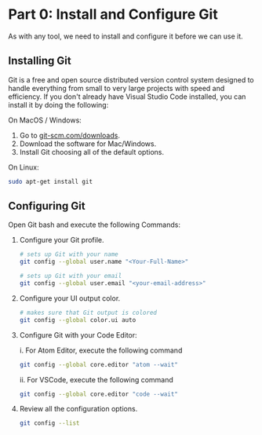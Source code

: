# Part 0: Install and Configure Git

As with any tool, we need to install and configure it before we can use it.

## Installing Git

Git is a free and open source distributed version control system designed to handle everything from small to very large projects with speed and efficiency. If you don't already have Visual Studio Code installed, you can install it by doing the following:

On MacOS / Windows:
1. Go to [git-scm.com/downloads](https://git-scm.com/downloads).
2. Download the software for Mac/Windows.
3. Install Git choosing all of the default options.

On Linux:
```bash
sudo apt-get install git
```

## Configuring Git

Open Git bash and execute the following Commands:

1. Configure your Git profile.

    ```bash
    # sets up Git with your name
    git config --global user.name "<Your-Full-Name>"
    ```

    ```bash
    # sets up Git with your email
    git config --global user.email "<your-email-address>"
    ```

2. Configure your UI output color.

    ```bash
    # makes sure that Git output is colored
    git config --global color.ui auto
    ```

3. Configure Git with your Code Editor:

    i. For Atom Editor, execute the following command

    ```bash
    git config --global core.editor "atom --wait"
    ```

    ii. For VSCode, execute the following command

   ```bash
   git config --global core.editor "code --wait"
   ```

4. Review all the configuration options.

    ```bash
    git config --list
    ```
